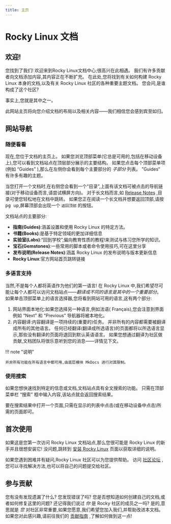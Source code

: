 ```yaml
---
title: 主页
---
```


# Rocky Linux 文档

## 欢迎!

您找到了我们! 欢迎来到Rocky Linux文档中心;很高兴在此相遇。 我们有许多贡献者向文档添加内容,其内容正在不断扩充。 在此处,您将找到有关如何构建 Rocky Linux 本身的文档,以及有关 Rocky Linux 社区的各种重要主题文档。 您会问,是谁构成了这个社区?

事实上,您就是其中之一。

此网站主页将向您介绍文档的布局以及相关内容——我们相信您会感到宾至如归。

## 网站导航

### 随便看看

现在,您位于文档的主页上。 如果您浏览顶部菜单(它总是可用的,包括在移动设备上),您可以看到文档站点在顶层部分展示的主要结构。 如果您点击每个顶部菜单项(例如 “Guides” ),那么在左侧你会看到每个主要部分的 *子部分* 列表。 ”Guides“ 有许多有趣的主题。

当您打开一个文档时,在右侧您会看到一个“目录”,上面有该文档可被点击的导航链接(对于移动设备而言,请尝试横屏方向)。 对于长文档而言,如 [Release Notes](release_notes/8_7.md) ,目录可使您轻松地在文档中跳转。 如果您正在阅读一个长文档并想要返回顶部,请按 <kbd>pg up</kbd>,屏幕顶部会出现一个 `返回顶部` 的按钮。

文档站点的主要部分:

* **指南(Guides)**:涵盖设置和使用 Rocky Linux 的特定方法。
* **书籍(Books)**:是基于特定领域的更加详细信息
* **实验室(Labs)**:“回到学校”,偏向教育性质的教程!来测试与练习您所学的知识。
* **宝石(Gemstones)**:一些常用的脚本或者命令使用技巧,可在这里分享
* **发布说明(Release Notes)**:涵盖 Rocky Linux 的发布说明与版本更新信息
* **Rocky Linux**:官方网站首页跳转链接

### 多语言支持

当然,不是每个人都将英语作为他们的第一语言! 在 Rocky Linux 中,我们希望尽可能让每个人都可以访问文档站点——*翻译成不同的语言是其中的一个重要部分*。 如果单击顶部菜单上的语言选择器,您将看到网站可用的语言,这有两个部分:

1. 网站界面本地化:如果您选择另一种语言,例如法语( Français),您会注意到界面例如 “Next” 和 “Previous” 导航器将被本地化。
1. 内容翻译:内容翻译是一项持续的(重要的)任务。 并非所有的内容都需要被翻译成所有的其他语言。 任何已经翻译(翻译成所选语言)的页面都将以所选语言显示,那些没有翻译的页面将退回到默认英语语言。 如果您想通过翻译为社区做贡献,文档团队将很乐意听到您的消息——详情见下文。

!!! note "说明"

    并非所有功能在所有语言中都可用,由底层模块 MkDocs 进行对其限制。

### 使用搜索

如果您想快速找到特定的信息或文档,文档站点具有全文搜索的功能。 只需在顶部菜单栏 “搜索” 框中输入内容,该站点就会返回搜索结果。

要在搜索结果中打开一个页面,只需在显示的列表中点击(或在移动设备中点击)所需的页面即可。

## 首次使用

如果这是您第一次访问 Rocky Linux 文档站点,那么您很可能是 Rocky Linux 的新手并且很想安装它! 没问题,跳转到 [安装 Rocky Linux](guides/installation.md) 页面以获取详细的说明。

如果您遇到困难并有疑问,Rocky Linux 社区可以为您提供帮助。 访问 [社区论坛](https://forums.rockylinux.org) ,您可以寻找解决方法,也可以将自己的问题提交给社区。

## 参与贡献

您有没有发现遗漏了什么? 您发现错误了吗? 您是否想知道如何创建自己的文档,或者如何修复这里的问题? 还记得我们说过 *你* 是 Rocky 社区的成员之一吗? 是的,意思就是 *您* 对社区非常重要,如果您愿意,我们希望您加入我们,并帮助改进本文档。 如果您对此感兴趣,请前往我们的 [贡献指南](https://github.com/rocky-linux/documentation/blob/main/README.md) ,了解如何做到这一点!
